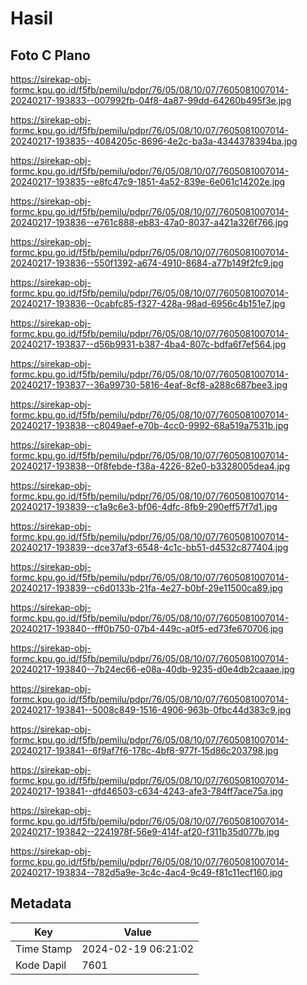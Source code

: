 # Hasil

## Foto C Plano

https://sirekap-obj-formc.kpu.go.id/f5fb/pemilu/pdpr/76/05/08/10/07/7605081007014-20240217-193833--007992fb-04f8-4a87-99dd-64260b495f3e.jpg

https://sirekap-obj-formc.kpu.go.id/f5fb/pemilu/pdpr/76/05/08/10/07/7605081007014-20240217-193835--4084205c-8696-4e2c-ba3a-4344378394ba.jpg

https://sirekap-obj-formc.kpu.go.id/f5fb/pemilu/pdpr/76/05/08/10/07/7605081007014-20240217-193835--e8fc47c9-1851-4a52-839e-6e061c14202e.jpg

https://sirekap-obj-formc.kpu.go.id/f5fb/pemilu/pdpr/76/05/08/10/07/7605081007014-20240217-193836--e761c888-eb83-47a0-8037-a421a326f766.jpg

https://sirekap-obj-formc.kpu.go.id/f5fb/pemilu/pdpr/76/05/08/10/07/7605081007014-20240217-193836--550f1392-a674-4910-8684-a77b149f2fc9.jpg

https://sirekap-obj-formc.kpu.go.id/f5fb/pemilu/pdpr/76/05/08/10/07/7605081007014-20240217-193836--0cabfc85-f327-428a-98ad-6956c4b151e7.jpg

https://sirekap-obj-formc.kpu.go.id/f5fb/pemilu/pdpr/76/05/08/10/07/7605081007014-20240217-193837--d56b9931-b387-4ba4-807c-bdfa6f7ef564.jpg

https://sirekap-obj-formc.kpu.go.id/f5fb/pemilu/pdpr/76/05/08/10/07/7605081007014-20240217-193837--36a99730-5816-4eaf-8cf8-a288c687bee3.jpg

https://sirekap-obj-formc.kpu.go.id/f5fb/pemilu/pdpr/76/05/08/10/07/7605081007014-20240217-193838--c8049aef-e70b-4cc0-9992-68a519a7531b.jpg

https://sirekap-obj-formc.kpu.go.id/f5fb/pemilu/pdpr/76/05/08/10/07/7605081007014-20240217-193838--0f8febde-f38a-4226-82e0-b3328005dea4.jpg

https://sirekap-obj-formc.kpu.go.id/f5fb/pemilu/pdpr/76/05/08/10/07/7605081007014-20240217-193839--c1a9c6e3-bf06-4dfc-8fb9-290eff57f7d1.jpg

https://sirekap-obj-formc.kpu.go.id/f5fb/pemilu/pdpr/76/05/08/10/07/7605081007014-20240217-193839--dce37af3-6548-4c1c-bb51-d4532c877404.jpg

https://sirekap-obj-formc.kpu.go.id/f5fb/pemilu/pdpr/76/05/08/10/07/7605081007014-20240217-193839--c6d0133b-21fa-4e27-b0bf-29e11500ca89.jpg

https://sirekap-obj-formc.kpu.go.id/f5fb/pemilu/pdpr/76/05/08/10/07/7605081007014-20240217-193840--fff0b750-07b4-449c-a0f5-ed73fe670706.jpg

https://sirekap-obj-formc.kpu.go.id/f5fb/pemilu/pdpr/76/05/08/10/07/7605081007014-20240217-193840--7b24ec66-e08a-40db-9235-d0e4db2caaae.jpg

https://sirekap-obj-formc.kpu.go.id/f5fb/pemilu/pdpr/76/05/08/10/07/7605081007014-20240217-193841--5008c849-1516-4906-963b-0fbc44d383c9.jpg

https://sirekap-obj-formc.kpu.go.id/f5fb/pemilu/pdpr/76/05/08/10/07/7605081007014-20240217-193841--6f9af7f6-178c-4bf8-977f-15d86c203798.jpg

https://sirekap-obj-formc.kpu.go.id/f5fb/pemilu/pdpr/76/05/08/10/07/7605081007014-20240217-193841--dfd46503-c634-4243-afe3-784ff7ace75a.jpg

https://sirekap-obj-formc.kpu.go.id/f5fb/pemilu/pdpr/76/05/08/10/07/7605081007014-20240217-193842--2241978f-56e9-414f-af20-f311b35d077b.jpg

https://sirekap-obj-formc.kpu.go.id/f5fb/pemilu/pdpr/76/05/08/10/07/7605081007014-20240217-193834--782d5a9e-3c4c-4ac4-9c49-f81c11ecf160.jpg


## Metadata

| Key        | Value               |
| ---------- | ------------------- |
| Time Stamp | 2024-02-19 06:21:02 |
| Kode Dapil | 7601                |



